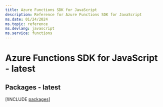 ```yaml
---
title: Azure Functions SDK for JavaScript
description: Reference for Azure Functions SDK for JavaScript
ms.date: 01/24/2024
ms.topic: reference
ms.devlang: javascript
ms.service: functions
---
```

# Azure Functions SDK for JavaScript - latest
## Packages - latest
[!INCLUDE [packages](functions-index.md)]